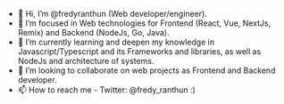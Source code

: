 - 👋 Hi, I’m @fredyranthun (Web developer/engineer).
- 👀 I’m focused in Web technologies for Frontend (React, Vue, NextJs, Remix) and Backend (NodeJs, Go, Java). 
- 🌱 I’m currently learning and deepen my knowledge in Javascript/Typescript and its Frameworks and libraries, as well as NodeJs and architecture of systems.
- 💞️ I’m looking to collaborate on web projects as Frontend and Backend developer.
- 📫 How to reach me - Twitter: @fredy_ranthun :)
